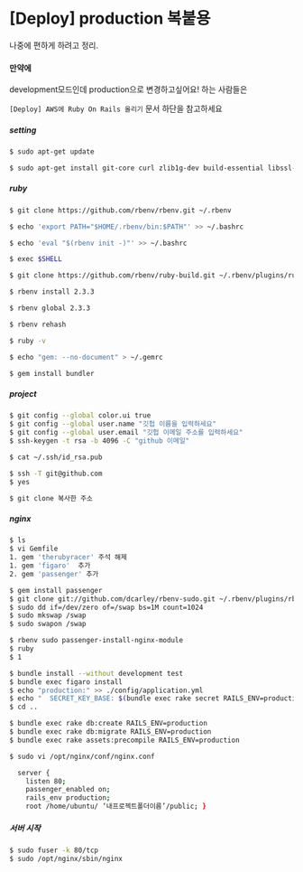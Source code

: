 

# [Deploy] production 복붙용

나중에 편하게 하려고 정리.

#### 만약에

development모드인데 production으로 변경하고싶어요! 하는 사람들은

`[Deploy] AWS에 Ruby On Rails 올리기` 문서 하단을 참고하세요



##### setting

```bash
$ sudo apt-get update
```

```bash
$ sudo apt-get install git-core curl zlib1g-dev build-essential libssl-dev libreadline-dev libyaml-dev libsqlite3-dev sqlite3 libxml2-dev libxslt1-dev libcurl4-openssl-dev python-software-properties libffi-dev nodejs
```

##### ruby

```bash
$ git clone https://github.com/rbenv/rbenv.git ~/.rbenv
```

```bash
$ echo 'export PATH="$HOME/.rbenv/bin:$PATH"' >> ~/.bashrc
```

```bash
$ echo 'eval "$(rbenv init -)"' >> ~/.bashrc
```

```bash
$ exec $SHELL
```

```bash
$ git clone https://github.com/rbenv/ruby-build.git ~/.rbenv/plugins/ruby-build
```

```bash
$ rbenv install 2.3.3
```

```bash
$ rbenv global 2.3.3
```

```bash
$ rbenv rehash
```

```bash
$ ruby -v 
```

```bash
$ echo "gem: --no-document" > ~/.gemrc
```

```bash
$ gem install bundler
```

##### project

```bash
$ git config --global color.ui true
$ git config --global user.name "깃헙 이름을 입력하세요"
$ git config --global user.email "깃헙 이메일 주소를 입력하세요"
$ ssh-keygen -t rsa -b 4096 -C "github 이메일"
```

```bash
$ cat ~/.ssh/id_rsa.pub 
```

```bash
$ ssh -T git@github.com
$ yes
```

```bash
$ git clone 복사한 주소 
```



##### nginx

```bash
$ ls
$ vi Gemfile	
1. gem 'therubyracer' 주석 해제
1. gem 'figaro'  추가
2. gem 'passenger' 추가

```

```bash
$ gem install passenger
$ git clone git://github.com/dcarley/rbenv-sudo.git ~/.rbenv/plugins/rbenv-sudo
$ sudo dd if=/dev/zero of=/swap bs=1M count=1024
$ sudo mkswap /swap
$ sudo swapon /swap

$ rbenv sudo passenger-install-nginx-module
$ ruby
$ 1

$ bundle install --without development test 
$ bundle exec figaro install 
$ echo "production:" >> ./config/application.yml 
$ echo "  SECRET_KEY_BASE: $(bundle exec rake secret RAILS_ENV=production)" >> ./config/application.yml 
$ cd ..
```

```bash
$ bundle exec rake db:create RAILS_ENV=production
$ bundle exec rake db:migrate RAILS_ENV=production
$ bundle exec rake assets:precompile RAILS_ENV=production
```

```bash
$ sudo vi /opt/nginx/conf/nginx.conf
```

```bash
  server {
    listen 80;
    passenger_enabled on;
    rails_env production;
    root /home/ubuntu/ ‘내프로젝트폴더이름’/public; }
```

##### 서버 시작

```bash
$ sudo fuser -k 80/tcp
$ sudo /opt/nginx/sbin/nginx
```

##### 